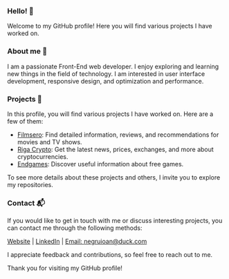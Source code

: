 ### Hello! 👋

<!--
**negru-ioan/negru-ioan** is a ✨ _special_ ✨ repository because its `README.md` (this file) appears on your GitHub profile.

Here are some ideas to get you started:

- 🔭 I’m currently working on ...
- 🌱 I’m currently learning ...
- 👯 I’m looking to collaborate on ...
- 🤔 I’m looking for help with ...
- 💬 Ask me about ...
- 📫 How to reach me: ...
- 😄 Pronouns: ...
- ⚡ Fun fact: ...
-->
Welcome to my GitHub profile!
Here you will find various projects I have worked on.

### About me 👤

I am a passionate Front-End web developer. I enjoy exploring and learning new things in the field of technology. I am interested in user interface development, responsive design, and optimization and performance.

### Projects 🚀

In this profile, you will find various projects I have worked on. Here are a few of them:
- [Filmsero](http://negru-ioan.rf.gd/): Find detailed information, reviews, and recommendations for movies and TV shows.
- [Riga Crypto](http://filmsero.42web.io/): Get the latest news, prices, exchanges, and more about cryptocurrencies.
- [Endgames](https://negru-ioan.github.io/Endgames/): Discover useful information about free games.

To see more details about these projects and others, I invite you to explore my repositories.

### Contact 📬
If you would like to get in touch with me or discuss interesting projects, you can contact me through the following methods:

[Website](http://negru-ioan.com)    |    [LinkedIn](https://www.linkedin.com/in/ioan-negru-7b0730226/)    |    [Email: negruioan@duck.com](mailto:negruioan@duck.com)

I appreciate feedback and contributions, so feel free to reach out to me.

Thank you for visiting my GitHub profile!
